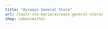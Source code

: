 ```yaml
---
title: "Airways General Store"
url: /sault-ste-marie/airways-general-store/
shop: Lebensmittel
---
```

